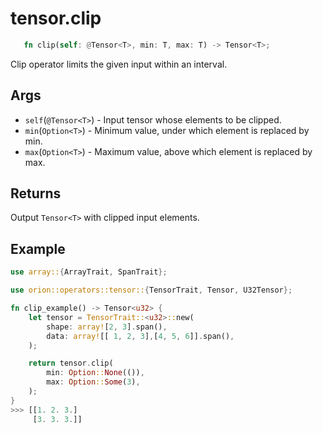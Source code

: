 # tensor.clip

```rust 
   fn clip(self: @Tensor<T>, min: T, max: T) -> Tensor<T>;
```

Clip operator limits the given input within an interval.

## Args

* `self`(`@Tensor<T>`) - Input tensor whose elements to be clipped.
* `min`(`Option<T>`) - Minimum value, under which element is replaced by min.
* `max`(`Option<T>`) - Maximum value, above which element is replaced by max.

## Returns 

Output `Tensor<T>` with clipped input elements.

## Example

```rust
use array::{ArrayTrait, SpanTrait};

use orion::operators::tensor::{TensorTrait, Tensor, U32Tensor};

fn clip_example() -> Tensor<u32> {
    let tensor = TensorTrait::<u32>::new(
        shape: array![2, 3].span(), 
        data: array![[ 1, 2, 3],[4, 5, 6]].span(), 
    );

    return tensor.clip(
        min: Option::None(()), 
        max: Option::Some(3),
    );
}
>>> [[1. 2. 3.]
     [3. 3. 3.]]
```
